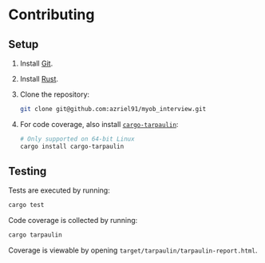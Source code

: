 # Contributing

## Setup

1. Install [Git](https://git-scm.com/).
2. Install [Rust](https://rustup.rs/).
3. Clone the repository:

    ```bash
    git clone git@github.com:azriel91/myob_interview.git
    ```

4. For code coverage, also install [`cargo-tarpaulin`](https://github.com/xd009642/tarpaulin):

    ```bash
    # Only supported on 64-bit Linux
    cargo install cargo-tarpaulin
    ```

## Testing

Tests are executed by running:

```bash
cargo test
```

Code coverage is collected by running:

```bash
cargo tarpaulin
```

Coverage is viewable by opening `target/tarpaulin/tarpaulin-report.html`.
